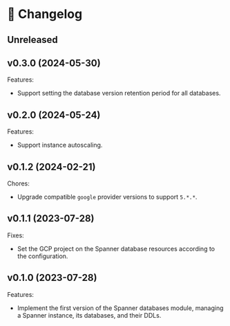 # 🔖 Changelog

## Unreleased

## v0.3.0 (2024-05-30)

Features:

- Support setting the database version retention period for all databases.

## v0.2.0 (2024-05-24)

Features:

- Support instance autoscaling.

## v0.1.2 (2024-02-21)

Chores:

- Upgrade compatible `google` provider versions to support `5.*.*`.

## v0.1.1 (2023-07-28)

Fixes:

- Set the GCP project on the Spanner database resources according to the configuration.

## v0.1.0 (2023-07-28)

Features:

- Implement the first version of the Spanner databases module, managing a Spanner instance, its databases, and their DDLs.
